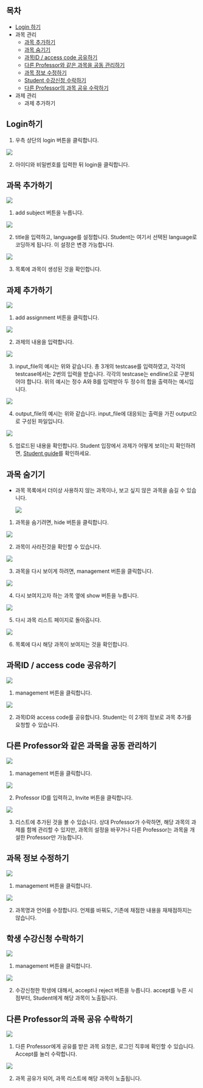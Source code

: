 ## 목차
- <a href="https://github.com/ByoungJoonIm/University-Coding-Site/blob/master/docs/Professor_guide.md#login%ED%95%98%EA%B8%B0">Login 하기</a>
- 과목 관리
  - <a href="https://github.com/ByoungJoonIm/University-Coding-Site/blob/master/docs/Professor_guide.md#%EA%B3%BC%EB%AA%A9-%EC%B6%94%EA%B0%80%ED%95%98%EA%B8%B0">과목 추가하기</a>
  - <a href="https://github.com/ByoungJoonIm/University-Coding-Site/blob/master/docs/Professor_guide.md#%EA%B3%BC%EB%AA%A9-%EC%88%A8%EA%B8%B0%EA%B8%B0">과목 숨기기</a>
  - <a href="https://github.com/ByoungJoonIm/University-Coding-Site/blob/master/docs/Professor_guide.md#%EA%B3%BC%EB%AA%A9id--access-code-%EA%B3%B5%EC%9C%A0%ED%95%98%EA%B8%B0">과목ID / access code 공유하기</a>
  - <a href="https://github.com/ByoungJoonIm/University-Coding-Site/blob/master/docs/Professor_guide.md#%EB%8B%A4%EB%A5%B8-professor%EC%99%80-%EA%B0%99%EC%9D%80-%EA%B3%BC%EB%AA%A9%EC%9D%84-%EA%B3%B5%EB%8F%99-%EA%B4%80%EB%A6%AC%ED%95%98%EA%B8%B0">다른 Professor와 같은 과목을 공동 관리하기</a>
  - <a href="https://github.com/ByoungJoonIm/University-Coding-Site/blob/master/docs/Professor_guide.md#%EA%B3%BC%EB%AA%A9-%EC%A0%95%EB%B3%B4-%EC%88%98%EC%A0%95%ED%95%98%EA%B8%B0">과목 정보 수정하기</a>
  - <a href="https://github.com/ByoungJoonIm/University-Coding-Site/blob/master/docs/Professor_guide.md#%ED%95%99%EC%83%9D-%EC%88%98%EA%B0%95%EC%8B%A0%EC%B2%AD-%EC%88%98%EB%9D%BD%ED%95%98%EA%B8%B0">Student 수강신청 수락하기</a>
  - <a href="">다른 Professor의 과목 공유 수락하기</a>
- 과제 관리
  - <a href="https://github.com/ByoungJoonIm/University-Coding-Site/blob/master/docs/Professor_guide.md#%EB%8B%A4%EB%A5%B8-professor%EC%9D%98-%EA%B3%BC%EB%AA%A9-%EA%B3%B5%EC%9C%A0-%EC%88%98%EB%9D%BD%ED%95%98%EA%B8%B0"></a>과제 추가하기

## Login하기
1. 우측 상단의 login 버튼을 클릭합니다.
  
  ![](https://github.com/ByoungJoonIm/University-Coding-Site/blob/master/captures/professor_login_1.JPG)

2. 아이디와 비밀번호를 입력한 뒤 login을 클릭합니다.
  
## 과목 추가하기

  ![](https://github.com/ByoungJoonIm/University-Coding-Site/blob/master/captures/professor_add_subject_1.JPG)

1. add subject 버튼을 누릅니다.

  ![](https://github.com/ByoungJoonIm/University-Coding-Site/blob/master/captures/professor_add_subject_2.JPG)

2. title을 입력하고, language를 설정합니다. Student는 여기서 선택된 language로 코딩하게 됩니다. 이 설정은 변경 가능합니다.

  ![](https://github.com/ByoungJoonIm/University-Coding-Site/blob/master/captures/professor_add_subject_3.JPG)

3. 목록에 과목이 생성된 것을 확인합니다.

## 과제 추가하기

  ![](https://github.com/ByoungJoonIm/University-Coding-Site/blob/master/captures/professor_add_assignment_1.JPG)
  
1. add assignment 버튼을 클릭합니다.

  ![](https://github.com/ByoungJoonIm/University-Coding-Site/blob/master/captures/professor_add_assignment_2.JPG)
  
2. 과제의 내용을 입력합니다.

  ![](https://github.com/ByoungJoonIm/University-Coding-Site/blob/master/captures/professor_add_assignment_in_extended.JPG)
  
3. input_file의 예시는 위와 같습니다. 총 3개의 testcase를 입력하였고, 각각의 testcase에서는 2번의 입력을 받습니다. 각각의 testcase는 endline으로 구분되어야 합니다. 위의 예시는 정수 A와 B를 입력받아 두 정수의 합을 출력하는 예시입니다.

  ![](https://github.com/ByoungJoonIm/University-Coding-Site/blob/master/captures/professor_add_assignment_out_extended.JPG)

4. output_file의 예시는 위와 같습니다. input_file에 대응되는 출력을 가진 output으로 구성된 파일입니다.

  ![](https://github.com/ByoungJoonIm/University-Coding-Site/blob/master/captures/professor_add_assignment_3.JPG)  

5. 업로드된 내용을 확인합니다. Student 입장에서 과제가 어떻게 보이는지 확인하려면, [Student guide](https://github.com/ByoungJoonIm/University-Coding-Site/blob/master/docs/Student_guide.md)를 확인하세요.

## 과목 숨기기  
- 과목 목록에서 더이상 사용하지 않는 과목이나, 보고 싶지 않은 과목을 숨길 수 있습니다.

  ![](https://github.com/ByoungJoonIm/University-Coding-Site/blob/master/captures/professor_hide_subject_1.JPG)  

1. 과목을 숨기려면, hide 버튼을 클릭합니다.

  ![](https://github.com/ByoungJoonIm/University-Coding-Site/blob/master/captures/professor_hide_subject_2.JPG)  

2. 과목이 사라진것을 확인할 수 있습니다.

  ![](https://github.com/ByoungJoonIm/University-Coding-Site/blob/master/captures/professor_hide_subject_3.JPG)  

3. 과목을 다시 보이게 하려면, management 버튼을 클릭합니다.

  ![](https://github.com/ByoungJoonIm/University-Coding-Site/blob/master/captures/professor_hide_subject_4.JPG)  

4. 다시 보여지고자 하는 과목 옆에 show 버튼을 누릅니다.

  ![](https://github.com/ByoungJoonIm/University-Coding-Site/blob/master/captures/professor_hide_subject_5.JPG)  

5. 다시 과목 리스트 페이지로 돌아옵니다.

  ![](https://github.com/ByoungJoonIm/University-Coding-Site/blob/master/captures/professor_hide_subject_6.JPG)  

6. 목록에 다시 해당 과목이 보여지는 것을 확인합니다.

## 과목ID / access code 공유하기

  ![](https://github.com/ByoungJoonIm/University-Coding-Site/blob/master/captures/professor_share_access_code_1.JPG)  

1. management 버튼을 클릭합니다.

  ![](https://github.com/ByoungJoonIm/University-Coding-Site/blob/master/captures/professor_share_access_code_2.JPG)  

2. 과목ID와 access code를 공유합니다. Student는 이 2개의 정보로 과목 추가를 요청할 수 있습니다.

## 다른 Professor와 같은 과목을 공동 관리하기

  ![](https://github.com/ByoungJoonIm/University-Coding-Site/blob/master/captures/professor_add_professor_1.JPG)  

1. management 버튼을 클릭합니다.

  ![](https://github.com/ByoungJoonIm/University-Coding-Site/blob/master/captures/professor_add_professor_2.JPG)  

2. Professor ID를 입력하고, Invite 버튼을 클릭합니다.

  ![](https://github.com/ByoungJoonIm/University-Coding-Site/blob/master/captures/professor_add_professor_3.JPG)  

3. 리스트에 추가된 것을 볼 수 있습니다. 상대 Professor가 수락하면, 해당 과목의 과제를 함께 관리할 수 있지만, 과목의 설정을 바꾸거나 다른 Professor는 과목을 개설한 Professor만 가능합니다.

## 과목 정보 수정하기

  ![](https://github.com/ByoungJoonIm/University-Coding-Site/blob/master/captures/professor_revise_subject_1.JPG)  

1. management 버튼을 클릭합니다.

  ![](https://github.com/ByoungJoonIm/University-Coding-Site/blob/master/captures/professor_revise_subject_2.JPG)  

2. 과목명과 언어를 수정합니다. 언제를 바꿔도, 기존에 채점한 내용을 재채점하지는 않습니다.

## 학생 수강신청 수락하기

  ![](https://github.com/ByoungJoonIm/University-Coding-Site/blob/master/captures/professor_accept_students_1.JPG)  

1. management 버튼을 클릭합니다.

  ![](https://github.com/ByoungJoonIm/University-Coding-Site/blob/master/captures/professor_accept_students_2.JPG)  

2. 수강신청한 학생에 대해서, accept나 reject 버튼을 누릅니다. accept를 누른 시점부터, Student에게 해당 과목이 노출됩니다.

## 다른 Professor의 과목 공유 수락하기

  ![](https://github.com/ByoungJoonIm/University-Coding-Site/blob/master/captures/professor_accept_professor_1.JPG)  

1. 다른 Professor에게 공유를 받은 과목 요청은, 로그인 직후에 확인할 수 있습니다. Accept를 눌러 수락합니다.

  ![](https://github.com/ByoungJoonIm/University-Coding-Site/blob/master/captures/professor_accept_professor_2.JPG)  

2. 과목 공유가 되어, 과목 리스트에 해당 과목이 노출됩니다.
